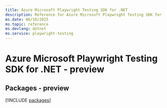 ```yaml
---
title: Azure Microsoft Playwright Testing SDK for .NET
description: Reference for Azure Microsoft Playwright Testing SDK for .NET
ms.date: 06/10/2025
ms.topic: reference
ms.devlang: dotnet
ms.service: playwright-testing
---
```

# Azure Microsoft Playwright Testing SDK for .NET - preview
## Packages - preview
[!INCLUDE [packages](microsoft-playwright-testing-index.md)]